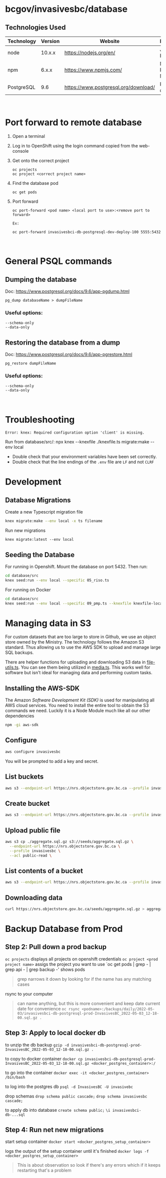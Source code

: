 # bcgov/invasivesbc/database

## Technologies Used

| Technology | Version | Website                              | Description          |
| ---------- | ------- | ------------------------------------ | -------------------- |
| node       | 10.x.x  | https://nodejs.org/en/               | JavaScript Runtime   |
| npm        | 6.x.x   | https://www.npmjs.com/               | Node Package Manager |
| PostgreSQL | 9.6     | https://www.postgresql.org/download/ | PSQL database        |

<br />

# Port forward to remote database

1. Open a terminal
2. Log in to OpenShift using the login command copied from the web-console
3. Get onto the correct project
   ```
   oc projects
   oc project <correct project name>
   ```
4. Find the database pod
   ```
   oc get pods
   ```
5. Port forward

   ```
   oc port-forward <pod name> <local port to use>:<remove port to forward>

   Ex:

   oc port-forward invasivesbci-db-postgresql-dev-deploy-100 5555:5432
   ```

<br />

# General PSQL commands

## Dumping the database

Doc: https://www.postgresql.org/docs/9.6/app-pgdump.html

```
pg_dump databaseName > dumpFileName
```

### Useful options:

    --schema-only
    --data-only

## Restoring the database from a dump

Doc: https://www.postgresql.org/docs/9.6/app-pgrestore.html

```
pg_restore dumpFileName
```

### Useful options:

    --schema-only
    --data-only

<br />

# Troubleshooting

`Error: knex: Required configuration option 'client' is missing.`

Run from database/src/: npx knex --knexfile ./knexfile.ts migrate:make <insert name here> --env local

- Double check that your environment variables have been set correctly.
- Double check that the line endings of the `.env` file are `LF` and not `CLRF`

# Development

## Database Migrations

Create a new Typescript migration file

```bash
knex migrate:make --env local -x ts filename
```

Run new migrations

```knex
knex migrate:latest --env local
```

## Seeding the Database

For running in Openshift. Mount the database on port 5432. Then run:

```bash
cd database/src
knex seed:run --env local --specific 05_riso.ts
```

For running on Docker

```bash
cd database/src
knex seed:run --env local --specific 09_pmp.ts --knexfile knexfile-local.ts
```

# Managing data in S3

For custom datasets that are too large to store in Github, we use an object store owned by the Ministry. The technology follows the Amazon S3 standard. Thus allowing us to use the AWS SDK to upload and manage large SQL backups.

There are helper functions for uploading and downloading S3 data in [file-utils.ts](../api/src/utils/file-utils.ts). You can see them being utilized in [media.ts](../api/src/paths/media.ts). This works well for software but isn't ideal for managing data and performing custom tasks.

## Installing the AWS-SDK

The Amazon _Software Development Kit (SDK)_ is used for manipulating all AWS cloud services. You need to install the entire tool to obtain the S3 commands we need. Luckily it is a Node Module much like all our other dependencies

```bash
npm -gi aws-sdk
```

## Configure

```bash
aws configure invasivesbc
```

You will be prompted to add a key and secret.

## List buckets

```bash
aws s3 --endpoint-url https://nrs.objectstore.gov.bc.ca --profile invasivesbc ls
```

## Create bucket

```bash
aws s3 --endpoint-url https://nrs.objectstore.gov.bc.ca --profile invasivesbc mb s3://seeds
```

## Upload public file

```bash
aws s3 cp ./aggregate.sql.gz s3://seeds/aggregate.sql.gz \
  --endpoint-url https://nrs.objectstore.gov.bc.ca \
  --profile invasivesbc \
  --acl public-read \
```

## List contents of a bucket

```bash
aws s3 --endpoint-url https://nrs.objectstore.gov.bc.ca --profile invasivesbc ls s3://seeds/
```

## Downloading data

```bash
curl https://nrs.objectstore.gov.bc.ca/seeds/aggregate.sql.gz > aggregate.sql.gz
```

# Backup Database from Prod

## Step 2: Pull down a prod backup

`oc projects` displays all projects on openshift credentials `oc project <prod project name>` assigs the project you want to use `oc get pods | grep <name of db> - | grep api - | grep backup -' shows pods

> grep narrows it down by looking for if the name has any matching cases

rsync to your computer

> can name anything, but this is more convenient and keep date current date for convenience `oc rsync <podname>:/backups/daily/2022-05-03/invasivesbci-db-postgresql-prod-InvasivesBC_2022-05-03_12-18-00.sql.gz .`

## Step 3: Apply to local docker db

to unzip the db backup `gzip -d invasivesbci-db-postgresql-prod-InvasivesBC_2022-05-03_12-18-00.sql.gz .`

to copy to docker container `docker cp invasivesbci-db-postgresql-prod-InvasivesBC_2022-05-03_12-18-00.sql.gz <docker_postgres_container>:/`

to go into the container `docker exec -it <docker_postgres_container> /bin/bash`

to log into the postgres db `psql -d InvasivesBC -U invasivebc`

drop schemas `drop schema public cascade;` `drop schema invasivesbc cascade;`

to apply db into database `create schema public;` `\i invasivesbci-db-...sql`

## Step 4: Run net new migrations

start setup container `docker start <docker_postgres_setup_container>`

logs the output of the setup container until it's finished `docker logs -f <docker_postgres_setup_container>`

> This is about observation so look if there's any errors which if it keeps restarting that's a problem
